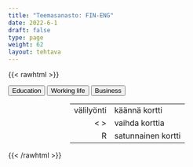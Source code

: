 ```yaml
---
title: "Teemasanasto: FIN-ENG"
date: 2022-6-1
draft: false
type: page
weight: 62
layout: tehtava
---
```

{{< rawhtml >}}
<link rel="stylesheet" type="text/css" href="/css/flashcard1.css"/>
<html>
 <body>
  <div id="cardArea"></div>
  <div id=valikko>
<button id="teema1">Education</button>  <button id="teema2">Working life</button>   <button id="teema3">Business</button>
</div>
  <div id="lukumaara"></div>
  <div id="buttonArea" class="grid grid-cols-3"></div>

<div id="nappaimet" class="hidden lg:block" style="text-align:center; margin:0 auto; width:50%;"> 
<table>
  <tr>
    <td style="text-align:end;">välilyönti</td>
    <td>käännä kortti</td>
  </tr>
  <tr>
    <td style="text-align:end;">< ></td>
    <td>vaihda korttia</td>
  </tr>
  <tr>
    <td style="text-align:end;">R</td>
    <td>satunnainen kortti</td>
</table>

</div>

 </body>
</html>

<script> 
$(document).ready(function() {

  var currentQuestion = 0;
  var qbank = [

["kansalaisopisto", "adult education centre"],
["oppisopimuskoulutus", "apprenticeship training"],
["perusopetus", "basic education"],
["sisäoppilaitos", "boarding school"],
["peruskoulu", "comprehensive school"],
["alakoulu", "elementary school (AmE), primary school (BrE)"],
["kansanopisto", "folk high school"],
["lukio", "general upper secondary school"],
["vapaa sivistystyö", "liberal adult education"],
["avoin yliopisto", "open university"],
["esikoulu", "preschool"],
["yksityiskoulu", "public school (BrE), private school (AmE)"],
["yläkoulu", "secondary school (BrE), middle school, junior high school (AmE)"],
["yliopisto, korkeakoulu", "university, college"],
["ammattikorkeakoulu", "university of applied sciences"],
["ammattiopisto", "vocational college/institute/school"],
["poissaolo", "absence"],
["syventävät (opinnot)", "advanced (studies)"],
["sisäänpääsy", "admission"],
["ylioppilastutkinto Britanniassa", "A-levels"],
["käydä oppitunneilla", "attend lessons (BrE), classes (AmE)"],
["arviointi", "assessment"],
["tehtävä", "assignment"],
["tauko, välitunti", "break (BrE), recess (AmE)"],
["luntata, huijata", "cheat"],
["pakollinen", "compulsory"],
["valmennuskurssi", "cram course"],
["opintopiste", "credit"],
["opetussuunnitelma", "curriculum"],
["jälki-istunto", "detention"],
["kuri", "discipline"],
["etäopiskelu", "distance learning"],
["jättää koulu kesken", "drop out"],
["e-oppiminen", "e-learning"],
["erottaa (koulusta)", "expel"],
["koulutuntien ulkopuolinen toiminta", "extracurricular activities"],
["reputtaa", "fail (BrE), flunk (AmE)"],
["koululuokka", "form (BrE), grade (AmE)"],
["hyppytunti", "free period"],
["valmistua", "graduate from"],
["itsenäinen opiskelu", "independent study"],
["oppitunti", "lesson, class"],
["arvosana", "mark (BrE), grade (AmE)"],
["ylioppilastutkinto Suomessa", "matriculation examination"],
["valinnainen", "optional"],
["läpäistä (koe)", "pass"],
["pinnata", "skip a lesson, cut class"],
["opintojakso", "study unit"],
["erottaa määräajaksi", "suspend"],
["opinto-ohjelma", "syllabus"],
["lukukausi", "term (BrE), semester (AmE)"],
["lukujärjestys", "timetable, schedule"],
["luokanopettaja", "class teacher"],
["luokanvalvoja (perusopetus), ryhmänohjaaja (lukio)", "form teacher (BrE), homeroom teacher (AmE)"],
["opinto-ohjaaja", "guidance counsellor (BrE), student counselor (AmE)"],
["rehtori", "head teacher (BrE), principal (AmE)"],
["kuraattori", "school social worker"],
["erityisopettaja", "special needs teacher"],
["aineenopettaja", "subject teacher"],
["oppilaitoksesta valmistuneet opiskelijat", "alumni"],
["hakemus (oppilaitokseen)", "application for admission"],
["väitöskirja, tieteellinen tutkielma", "dissertation"],
["opiskelija-asuntola", "hall of residence (BrE), dormitory (AmE)"],
["kirjoittautua sisään (oppilaitokseen)", "enrol on (BrE), enroll in (AmE)"],
["tiedekunta", "faculty"],
["saada loppututkinto", "get a degree (in)"],
["päästä yliopistoon", "get into university"],
["luento", "lecture"],
["pääaine", "major"],
["sivuaine", "minor"],
["motivaatiokirje", "personal statement, motivation letter"],
["stipendi, apuraha", "scholarship"],
["opintolaina", "student loan"],
["opintotuki", "study grant"],
["osallistua pääsykokeeseen", "take an entrance exam"],
["tutkielma, tutkielmat", "thesis, theses"],
["lukukausimaksu", "tuition fee"],
["hakija", "applicant"],
["toimitusjohtaja", "CEO, chief executive officer"],
["työkaveri", "colleague, co-worker"],
["työntekijä", "employee"],
["työnantaja", "employer"],
["yrittäjä", "entrepreneur,self-employed"],
["tehdastyöntekijä", "factory worker"],
["esihenkilö", "foreman, superior"],
["johto", "management"],
["johtaja, pomo", "manager, director"],
["toimistotyöntekijä", "office worker"],
["eläkeläinen", "pensioner"],
["henkilökunta", "personnel, staff"],
["alainen", "subordinate"],
["työnjohtaja, tarkastaja, esihenkilö", "supervisor"],
["tilapäistyöntekijä", "temporary worker, temp"],
["työtön", "unemployed, jobless"],
["työvoima, henkilöstö", "workforce, labour force"],
["hakemus", "application"],
["hakea työpaikkaa", "apply for a job"],
["ansioluettelo", "curriculum vitae, CV, résumé"],
["työpaikkahaastattelu", "job interview"],
["työtarjous", "job offer"],
["suositus", "reference"],
["avoin työpaikka", "vacancy, vacant position"],
["oppisopimus", "apprenticeship"],
["ura", "career"],
["työtodistus", "certificate of employment"],
["työehtosopimus", "collective bargaining agreement"],
["provisiopalkka", "commission"],
["yhtiö, yritys", "company, business, enterprise"],
["irtisanoa", "dismiss, give notice, make redundant"],
["ansaita", "earn"],
["antaa potkut", "fire someone"],
["liukuva työaika", "flexitime, flexible hours"],
["luontoisedut", "fringe benefits, perks"],
["kokopäivätyö", "full-time job"],
["keikkatalous", "gig economy"],
["mennä lakkoon", "go on strike"],
["palkata", "hire, employ, recruit"],
["työpisteiden jakaminen", "hot desking"],
["yhteisöllinen työtila", "hub"],
["monipaikkainen työ, hybridityö", "hybrid work"],
["tulot, ansio", "income"],
["lähikokous", "in-person meeting"],
["täydennyskoulutus", "in-service training"],
["ammatti", "job, occupation"],
["TE-toimisto (työ- ja elinkeinotoimisto)", "job centre, employment agency"],
["lomauttaa", "lay off (temporarily)"],
["virkavapaa", "leave of absence"],
["ansaita elantonsa", "make a living, earn a living"],
["ruumiillinen, käsin tehty työ", "manual work"],
["pimeä työ", "moonlighting"],
["työpaikkakoulutus", "on-the-job training"],
["lähityö", "on-site work"],
["avokonttori", "open-plan office"],
["perehdyttäminen", "orientation"],
["ylityökorvaus", "overtime bonus"],
["osa-aikatyö", "part-time"],
["palkka", "pay, salary, wages"],
["palkankorotus", "pay rise"],
["eläke", "pension"],
["vakituinen työpaikka", "permanent job"],
["urakkatyö", "piecework"],
["virka", "post"],
["toimitilat", "premises"],
["tuotantolinja", "production line"],
["akateeminen ammatti", "profession"],
["ylennys", "promotion"],
["pätevöityä", "qualify"],
["etäkokous", "remote meeting"],
["etätyö", "remote work"],
["irtisanoutua, erota", "resign, quit"],
["jäädä eläkkeelle", "retire"],
["eläköityminen", "retirement"],
["työvuorolista", "rota"],
["palkanlisä", "salary increment"],
["palvelualat", "service industries"],
["vuorotyö", "shift work"],
["pätkätyö, väliaikainen työ, keikkatyö", "short-term contract, temporary job"],
["sairausloma", "sick leave"],
["lakko", "strike"],
["valvoa, ohjata, johtaa", "supervise"],
["ammattiyhdistys, palkansaajajärjestö", "trade union"],
["työttömyys", "unemployment"],
["työttömyyskorvaus", "unemployment benefit, dole (money) (BrE)"],
["vapaaehtoistyö", "volunteering, volunteer work"],
["työolosuhteet", "work conditions"],
["työsopimus", "work contract"],
["työaika", "working hours"],
["työharjoittelu", "work practice, internship"],
["tehdä ylitöitä", "work overtime"],
["tehdä vuorotyötä", "work shifts"],
["nollatuntisopimus", "zero-hour contract"],
["tili", "account"],
["pankkiautomaatti", "ATM, automated teller machine"],
["saldo", "balance"],
["budjetti, tulo- ja menoarvio", "budget"],
["käteinen", "cash"],
["velka", "debt"],
["tallettaa", "deposit"],
["käsiraha, vakuus", "deposit, down payment"],
["kulu, meno", "expense"],
["rahoittaa, rahoitus", "finance"],
["tulovero", "income tax"],
["osamaksu", "instalment payment"],
["korko", "interest"],
["asuntolaina", "mortgage"],
["ylittää tili", "overdraw"],
["pikavippi", "payday loan"],
["kuitti", "receipt"],
["tilitapahtuma", "transaction"],
["varallisuus", "wealth"],
["nosto", "withdrawal"],
["omaisuus, varat", "assets"],
["joukkovelkakirja", "bond"],
["romahdus", "crash"],
["osinko", "dividend"],
["sijoittaa", "invest"],
["sijoitus", "investment"],
["sijoitusrahasto", "investment fund, mutual fund"],
["kiinteistö, omaisuus", "property"],
["osake", "share"],
["osakas, osakkeenomistaja", "shareholder"],
["pörssi", "stock market"],
["osakekanta, arvopaperit", "stocks"],
["käydä kauppaa, kaupankäynti", "trade"],
["maksukyvytön, vararikossa", "bankrupt"],
["konkurssi", "bankruptcy"],
["pääoma", "capital"],
["veloittaa, veloitus", "charge"],
["kuluttaja", "consumer"],
["kulutus", "consumption"],
["rahayksikkö, valuutta", "currency"],
["lama", "depression"],
["taloustiede", "economics"],
["talous", "economy"],
["kauppasaarto", "embargo"],
["kauppatavara", "goods"],
["inflaatio", "inflation"],
["lasku, laskuttaa", "invoice"],
["markkinoida, markkina(t)", "market"],
["taantuma", "recession"],
["palauttaa, takaisinmaksu", "refund"],
["liikevaihto", "revenue"],
["arvonlisävero", "value added tax, VAT"],
["(nopea) nousukausi", "boom"],
["härkämarkkina, pitkä nousukausi", "bull market"],
["pankkikortti", "debit card"],
["alijäämä", "deficit"],
["laskusuhdanne", "downturn"],
["viedä maasta, vienti", "export"],
["tappiolla", "in the red"],
["tappio", "loss"],
["netto", "net"],
["tarjonta", "supply"],
["(nopea) laskukausi", "slump"],
["karhumarkkina, pitkä laskukausi", "bear market"],
["luottokortti", "credit card"],
["ylijäämä", "surplus"],
["noususuhdanne", "upturn"],
["tuoda maahan, maahantuonti", "import"],
["voitolla", "in the black"],
["tuotto, voitto", "gain, profit"],
["brutto", "gross"],
["kysyntä", "demand"],



];

  beginActivity();
  edellinen();
  random();
  seuraava();
  kortinVaihto();

  	$("#teema1").on("mousedown", function(){
	currentQuestion = 0;
    beginActivity();
    })
    $("#teema2").on("mousedown", function(){
    currentQuestion = 78;
    beginActivity();
    })
    $("#teema3").on("mousedown", function(){
    currentQuestion = 173;
    beginActivity();
    })

  window.addEventListener('keydown', (e) => {
    if (e.keyCode === 32 && e.target === document.body) {
      e.preventDefault();
    }
  });

  document.body.onkeydown = function(event) {
    event = event || window.event;
    var keycode = event.charCode || event.keyCode;
    if (keycode === 37 && currentQuestion > 0) {
      currentQuestion--;
      beginActivity();
    }

    if (keycode === 82) {
      var randomNumber = Math.floor(Math.random() * qbank.length);
      currentQuestion = randomNumber;
      beginActivity();
    }

    if (keycode === 39 && currentQuestion < qbank.length - 1) {
      currentQuestion++;
      beginActivity();
    }

    if (keycode === 32) {
      var parentDiv = document.getElementById("cardArea");
      var childDiv = document.getElementById("card1");
      if (parentDiv.contains(childDiv)) {
        $("#cardArea").empty()
        $("#cardArea").append('<div id="card2" class="card">' + qbank[currentQuestion][1] + '</div>')
        $("#card2").css("background-color", "#00473c")
      } else {
        $("#cardArea").empty()
        $("#cardArea").append('<div id="card1" class="card">' + qbank[currentQuestion][0] + '</div>')
        $("#card1").css("background-color", "#1F2937")
      }
    }

  }
 	function beginActivity() {
    $("#cardArea").empty();
    $("#cardArea").append('<div id="card1" class="card">' + qbank[currentQuestion][0] + '</div>');
    $("#card1").css("background-color", "#1F2937");
    $("#lukumaara").empty();
    var korttia = document.createElement('div')
    korttia.innerHTML = currentQuestion + 1 + " / " + qbank.length;
    document.getElementById('lukumaara').appendChild(korttia);
  }

  function kortinVaihto() {
    $("#cardArea").on("click", function() {
      var parentDiv = document.getElementById("cardArea");
      var childDiv = document.getElementById("card1");
      if (parentDiv.contains(childDiv)) {
        $("#cardArea").empty()
        $("#cardArea").append('<div id="card2" class="card">' + qbank[currentQuestion][1] + '</div>')
        $("#card2").css("background-color", "#00473c")
      } else {
        $("#cardArea").empty()
        $("#cardArea").append('<div id="card1" class="card">' + qbank[currentQuestion][0] + '</div>')
        $("#card1").css("background-color", "#1F2937")
      }
    })
  }


  function edellinen() {
    $("#buttonArea").append('<div id="prevButton">Edellinen</div>');
    $("#prevButton").on("click", function() {
      if (currentQuestion > 0) {
        currentQuestion--;
        beginActivity();
      }
    })
  }

  function random() {
    $("#buttonArea").append('<div id="random">Random</div>');
    $("#random").on("click", function() {
      var randomNumber = Math.floor(Math.random() * qbank.length);
      currentQuestion = randomNumber;
      beginActivity();
    })
  }

  function seuraava() {
    $("#buttonArea").append('<div id="nextButton">Seuraava</div>');
    $("#nextButton").on("click", function() {
      if (currentQuestion < qbank.length - 1) {
        currentQuestion++;
        beginActivity();
      }
    })
  }
})
</script>

{{< /rawhtml >}}
